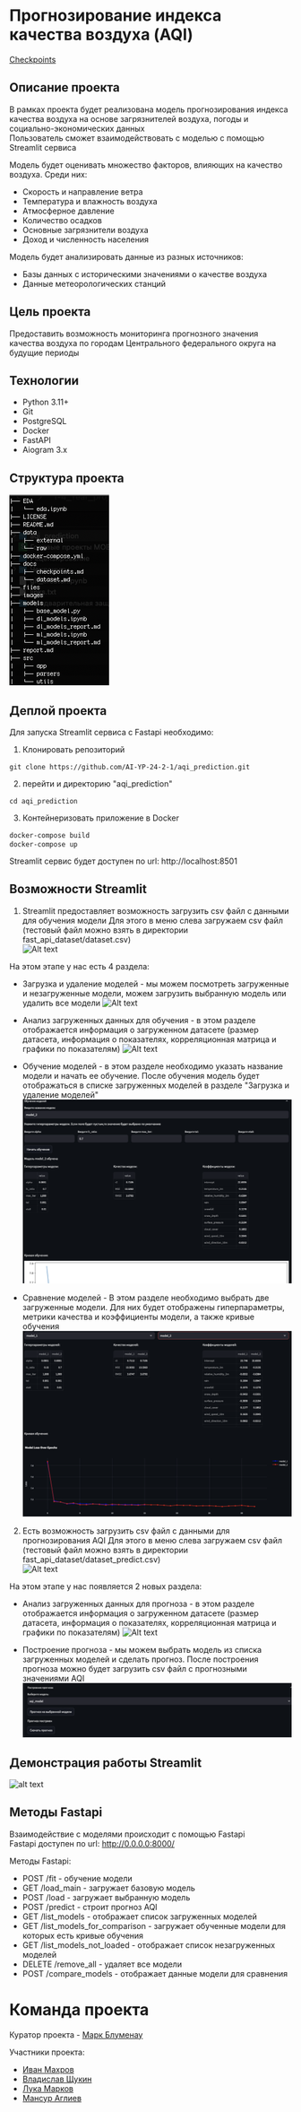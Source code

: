 # Прогнозирование индекса качества воздуха (AQI)

[Checkpoints](https://github.com/AI-YP-24-2-1/aqi_prediction/blob/main/docs/checkpoints.md)

## Описание проекта
В рамках проекта будет реализована модель прогнозирования индекса качества воздуха на основе загрязнителей воздуха, погоды и социально-экономических данных<br>
Пользователь сможет взаимодействовать с моделью с помощью Streamlit сервиса<br>

Модель будет оценивать множество факторов, влияющих на качество воздуха. Среди них:
* Скорость и направление ветра
* Температура и влажность воздуха
* Атмосферное давление
* Количество осадков
* Основные загрязнители воздуха
* Доход и численность населения

Модель будет анализировать данные из разных источников:
* Базы данных с историческими значениями о качестве воздуха
* Данные метеорологических станций

## Цель проекта
Предоставить возможность мониторинга прогнозного значения качества воздуха по городам Центрального федерального округа на будущие периоды<br>

## Технологии
* Python 3.11+
* Git
* PostgreSQL
* Docker
* FastAPI
* Aiogram 3.x

## Структура проекта
![Alt text](https://github.com/AI-YP-24-2-1/aqi_prediction/blob/main/images/1.project_structure.png?raw=true)

## Деплой проекта
Для запуска Streamlit сервиса с Fastapi необходимо:
1. Клонировать репозиторий
```
git clone https://github.com/AI-YP-24-2-1/aqi_prediction.git
```
2. перейти и директорию "aqi_prediction"
```
cd aqi_prediction
```
3. Контейнеризовать приложение в Docker
```
docker-compose build
docker-compose up
```

Streamlit сервис будет доступен по url: http://localhost:8501

## Возможности Streamlit
1. Streamlit предоставляет возможность загрузить csv файл с данными для обучения модели
Для этого в меню слева загружаем csv файл (тестовый файл можно взять в директории fast_api_dataset/dataset.csv)<br>
![Alt text](https://github.com/AI-YP-24-2-1/aqi_prediction/blob/main/images/load_train_data.png?raw=true)

На этом этапе у нас есть 4 раздела:
* Загрузка и удаление моделей - мы можем посмотреть загруженные и незагруженные модели, можем загрузить выбранную модель или удалить все модели
![Alt text](https://github.com/AI-YP-24-2-1/aqi_prediction/blob/main/images/loading_deleting_models.png?raw=true)<br>

* Анализ загруженных данных для обучения - в этом разделе отображается информация о загруженном датасете (размер датасета, информация о показателях, корреляционная матрица и графики по показателям)
![Alt text](https://github.com/AI-YP-24-2-1/aqi_prediction/blob/main/images/train_data_analysis.png?raw=true)<br>

* Обучение моделей - в этом разделе необходимо указать название модели и начать ее обучение. После обучения модель будет отображаться в списке загруженных моделей в разделе "Загрузка и удаление моделей"
![Alt text](https://github.com/AI-YP-24-2-1/aqi_prediction/blob/main/images/train_model.png?raw=true)<br>

* Сравнение моделей - В этом разделе необходимо выбрать две загруженные модели. Для них будет отображены гиперпараметры, метрики качества и коэффициенты модели, а также кривые обучения
![Alt text](https://github.com/AI-YP-24-2-1/aqi_prediction/blob/main/images/compare_models.png?raw=true)

2. Есть возможность загрузить csv файл с данными для прогнозирования AQI
Для этого в меню слева загружаем csv файл (тестовый файл можно взять в директории fast_api_dataset/dataset_predict.csv)<br>
![Alt text](https://github.com/AI-YP-24-2-1/aqi_prediction/blob/main/images/load_prediction_data.png?raw=true)

На этом этапе у нас появляется 2 новых раздела:
* Анализ загруженных данных для прогноза - в этом разделе отображается информация о загруженном датасете (размер датасета, информация о показателях, корреляционная матрица и графики по показателям)
![Alt text](https://github.com/AI-YP-24-2-1/aqi_prediction/blob/main/images/forecast_data_analysis.png?raw=true)<br>

* Построение прогноза - мы можем выбрать модель из списка загруженных моделей и сделать прогноз. После построения прогноза можно будет загрузить csv файл с прогнозными значениями AQI
![Alt text](https://github.com/AI-YP-24-2-1/aqi_prediction/blob/main/images/model_forecast.png?raw=true)

## Демонстрация работы Streamlit
![alt text](https://github.com/AI-YP-24-2-1/aqi_prediction/blob/main/images/Streamlit_video.gif?raw=true)

## Методы Fastapi
Взаимодействие с моделями происходит с помощью Fastapi<br>
Fastapi доступен по url: http://0.0.0.0:8000/

Методы Fastapi:<br>
* POST /fit - обучение модели 
* GET /load_main - загружает базовую модель
* POST /load - загружает выбранную модель
* POST /predict - строит прогноз AQI
* GET /list_models - отображает список загруженных моделей
* GET /list_models_for_comparison - загружает обученные модели для которых есть кривые обучения
* GET /list_models_not_loaded - отображает список незагруженных моделей
* DELETE /remove_all - удаляет все модели
* POST /compare_models - отображает данные модели для сравнения

# Команда проекта
Куратор проекта -  [Марк Блуменау](http://telegram.me/markblumenau)

Участники проекта:
* [Иван Махров](https://telegram.me/MakhrovIvan)
* [Владислав Щукин](https://telegram.me/shchukin_ve)
* [Лука Марков](https://telegram.me/lulu_fw01)
* [Мансур Аглиев](https://telegram.me/mansagliev)
